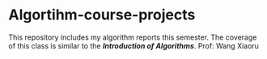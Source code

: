 # Algortihm-course-projects

This repository includes my algorithm reports this semester.
The coverage of this class is similar to the ___Introduction of Algorithms___.
Prof: Wang Xiaoru

